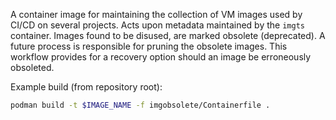A container image for maintaining the collection of
VM images used by CI/CD on several projects. Acts upon
metadata maintained by the `imgts` container.  Images
found to be disused, are marked obsolete (deprecated).
A future process is responsible for pruning the obsolete
images.  This workflow provides for a recovery option
should an image be erroneously obsoleted.

Example build (from repository root):

```bash
podman build -t $IMAGE_NAME -f imgobsolete/Containerfile .
```
